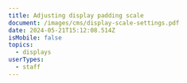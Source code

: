 ```yaml
---
title: Adjusting display padding scale
document: /images/cms/display-scale-settings.pdf
date: 2024-05-21T15:12:08.514Z
isMobile: false
topics:
  - displays
userTypes:
  - staff
---
```

